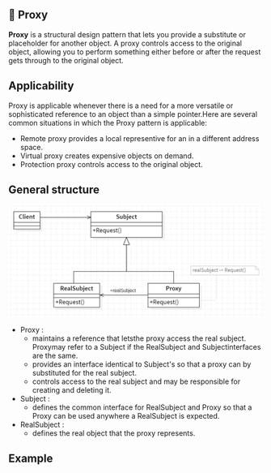 ## 🎱 Proxy

<b>Proxy</b> is a structural design pattern that lets you provide a substitute or placeholder for another object. A proxy controls access to the original object, allowing you to perform something either before or after the request gets through to the original object.

## Applicability

Proxy is applicable whenever there is a need for a more versatile or sophisticated
reference to an object than a simple pointer.Here are several common situations
in which the Proxy pattern is applicable:

- Remote proxy provides a local representive for an in a different address space.
- Virtual proxy creates expensive objects on demand.
- Protection proxy controls access to the original object.

## General structure

<p align="center">
  <img src="../../images/proxy.png" width="700" />
</p>

- Proxy :
  - maintains a reference that letsthe proxy access the real subject. Proxymay
    refer to a Subject if the RealSubject and Subjectinterfaces are the same.
  - provides an interface identical to Subject's so that a proxy can by substituted for the real subject.
  - controls access to the real subject and may be responsible for creating and
    deleting it.
- Subject :
  - defines the common interface for RealSubject and Proxy so that a Proxy
    can be used anywhere a RealSubject is expected.
- RealSubject :
  - defines the real object that the proxy represents.

## Example
